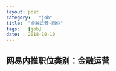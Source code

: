 ```yaml
---
layout:	post
category:	"job"
title:	"金融运营-岗位"
tags:	[job]
date:	2018-10-10
---
```

## 网易内推职位类别：金融运营
